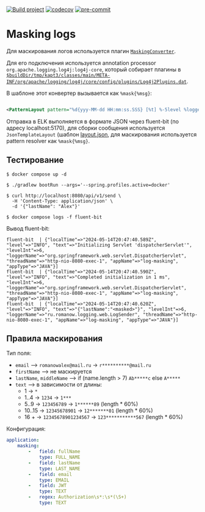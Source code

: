 [![Build project](https://github.com/Romanow/logs-masking-example/actions/workflows/build.yml/badge.svg?branch=master)](https://github.com/Romanow/logs-masking-example/actions/workflows/build.yml)
[![codecov](https://codecov.io/gh/Romanow/logs-masking-example/branch/master/graph/badge.svg?token=Cckw6pHLh7)](https://codecov.io/gh/Romanow/logs-masking-example)
[![pre-commit](https://img.shields.io/badge/pre--commit-enabled-brightgreen?logo=pre-commit)](https://github.com/pre-commit/pre-commit)

# Masking logs

Для маскирования логов используется
плагин [`MaskingConverter`](src/main/kotlin/ru/romanow/logging/filter/MaskingConverter.kt).

Для его подключения используется annotation processor `org.apache.logging.log4j:log4j-core`, который собирает плагины
в [`$buildDir/tmp/kapt3/classes/main/META-INF/org/apache/logging/log4j/core/config/plugins/Log4j2Plugins.dat`](build/tmp/kapt3/classes/main/META-INF/org/apache/logging/log4j/core/config/plugins/Log4j2Plugins.dat).

В шаблоне этот конвертер вызывается как `%mask{%msg}`:

```xml

<PatternLayout pattern="%d{yyy-MM-dd HH:mm:ss.SSS} [%t] %-5level %logger{36} - %mask{%msg}%n"/>
```

Отправка в ELK выполняется в формате JSON через fluent-bit (по адресу localhost:5170), для сборки сообщения
используется `JsonTemplateLayout` (шаблон [layout.json](src/main/resources/logging/layout.json), для маскирования
используется pattern resolver как `%mask{%msg}`.

## Тестирование

```shell
$ docker compose up -d

$ ./gradlew bootRun --args='--spring.profiles.active=docker'

$ curl http://localhost:8080/api/v1/send \
  -H 'Content-Type: application/json' \
  -d '{"lastName": "Alex"}'

$ docker compose logs -f fluent-bit

```

Вывод fluent-bit:

```
fluent-bit  | {"localTime"=>"2024-05-14T20:47:40.589Z", "level"=>"INFO", "text"=>"Initializing Servlet 'dispatcherServlet'", "levelInt"=>6, "loggerName"=>"org.springframework.web.servlet.DispatcherServlet", "threadName"=>"http-nio-8080-exec-1", "appName"=>"log-masking", "appType"=>"JAVA"}]
fluent-bit  | {"localTime"=>"2024-05-14T20:47:40.590Z", "level"=>"INFO", "text"=>"Completed initialization in 1 ms", "levelInt"=>6, "loggerName"=>"org.springframework.web.servlet.DispatcherServlet", "threadName"=>"http-nio-8080-exec-1", "appName"=>"log-masking", "appType"=>"JAVA"}]
fluent-bit  | {"localTime"=>"2024-05-14T20:47:40.620Z", "level"=>"INFO", "text"=>"{"lastName":"<masked>"}", "levelInt"=>6, "loggerName"=>"ru.romanow.logging.web.LogSender", "threadName"=>"http-nio-8080-exec-1", "appName"=>"log-masking", "appType"=>"JAVA"}]
```

## Правила маскирования

Тип поля:

* `email` –> `romanowalex@mail.ru` -> `r**********@mail.ru`
* `firstName` –> не маскируется
* `lastName`, `middleName` –> if (name.length > 7) `Ab*****c` else `A*****`
* `text` –> в зависимости от длины:
    * 1 -> `*`
    * 1..4 -> `1234` -> `1***`
    * 5..9 -> `123456789` -> `1******89` (length * 60%)
    * 10..15 -> `12345678901` -> `12*******01` (length * 60%)
    * 16 + -> `12345678901234567` -> `123***********567` (length * 60%)

Конфигурация:

```yaml
application:
    masking:
        -   field: fullName
            type: FULL_NAME
        -   field: lastName
            type: LAST_NAME
        -   field: email
            type: EMAIL
        -   field: JWT
            type: TEXT
        -   regex: Authorization\s*:\s*(\S+)
            type: TEXT
 ```
